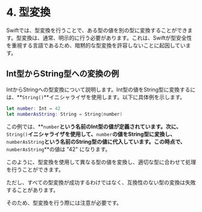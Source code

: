 # 4. 型変換

Swiftでは、型変換を行うことで、ある型の値を別の型に変換することができます。型変換は、通常、明示的に行う必要があります。これは、Swiftが型安全性を重視する言語であるため、暗黙的な型変換を許容しないことに起因しています。


## Int型からString型への変換の例
IntからStringへの型変換について説明します。Int型の値をString型に変換するには、**`String()`**イニシャライザを使用します。以下に具体例を示します。

```swift
let number: Int = 42
let numberAsString: String = String(number)
```

この例では、**`number`**という名前のInt型の値が定義されています。次に、**`String()`**イニシャライザを使用して、**`number`**の値をString型に変換し、**`numberAsString`**という名前のString型の値に代入しています。この時点で、**`numberAsString`**の値は "42" になります。

このように、型変換を使用して異なる型の値を変換し、適切な型に合わせて処理を行うことができます。

ただし、すべての型変換が成功するわけではなく、互換性のない型の変換は失敗することがあります。

そのため、型変換を行う際には注意が必要です。

